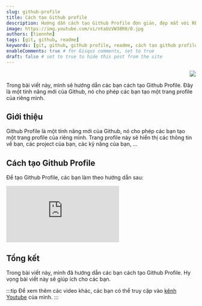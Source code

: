 ```yaml
---
slug: github-profile
title: Cách tạo Github profile
description: Hướng dẫn cách tạo Github Profile đơn giản, đẹp mắt với README cho người mới bắt đầu.
image: https://img.youtube.com/vi/ntaUzVW38R0/0.jpg
authors: [tiennhm]
tags: [git, github, readme]
keywords: [git, github, github profile, readme, cách tạo github profile, hướng dẫn, tạo github profile, tạo readme, tạo github profile đơn giản, tạo github profile đẹp mắt, tạo github profile cho người mới bắt đầu]
enableComments: true # for Gisqus comments, set to true
draft: false # set to true to hide this post from the site
---
```


<p align="right">
    <img src="https://api.visitorbadge.io/api/visitors?path=https%3A%2F%2FTienNHM.github.io%2Fblog%2Fgithub-profile&label=⚪Views&labelColor=%2337d67a&countColor=%23555555&style=flat&labelStyle=upper" loading='lazy' decoding='async'/>
</p>

Trong bài viết này, mình sẽ hướng dẫn các bạn cách tạo Github Profile. Đây là một tính năng mới của Github, nó cho phép các bạn tạo một trang profile của riêng mình.

<!-- truncate -->

## Giới thiệu

Github Profile là một tính năng mới của Github, nó cho phép các bạn tạo một trang profile của riêng mình. Trang profile này sẽ hiển thị các thông tin về bạn, các project của bạn, các kỹ năng của bạn, ...

## Cách tạo Github Profile

Để tạo Github Profile, các bạn làm theo hướng dẫn sau:

<iframe class="video"
    src="https://www.youtube.com/embed/ntaUzVW38R0" 
    title="Cách tạo Github Profile" 
    frameborder="0" 
    allow="accelerometer; autoplay; clipboard-write; encrypted-media; gyroscope; picture-in-picture; web-share" allowfullscreen>
</iframe>

## Tổng kết

Trong bài viết này, mình đã hướng dẫn các bạn cách tạo Github Profile. Hy vọng bài viết này sẽ giúp ích cho các bạn.

:::tip
Để xem thêm các video khác, các bạn có thể truy cập vào [kênh Youtube](https://www.youtube.com/TienNguyen09) của mình.
:::